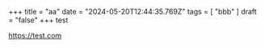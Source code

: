 +++ 
  title = "aa"
  date = "2024-05-20T12:44:35.769Z"
  tags = [ "bbb" ]
  draft = "false"
+++
test
  
https://test.com
